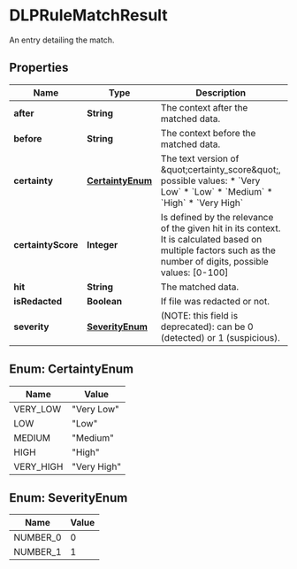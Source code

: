 

# DLPRuleMatchResult

An entry detailing the match.
## Properties

Name | Type | Description | Notes
------------ | ------------- | ------------- | -------------
**after** | **String** | The context after the matched data. |  [optional]
**before** | **String** | The context before the matched data. |  [optional]
**certainty** | [**CertaintyEnum**](#CertaintyEnum) | The text version of \&quot;certainty_score\&quot;, possible values:   * &#x60;Very Low&#x60;     * &#x60;Low&#x60;     * &#x60;Medium&#x60;     * &#x60;High&#x60;     * &#x60;Very High&#x60;  |  [optional]
**certaintyScore** | **Integer** | Is  defined by the relevance of the given hit in its context. It is calculated based on multiple factors such as the number of digits, possible values: [0-100]  |  [optional]
**hit** | **String** | The matched data. |  [optional]
**isRedacted** | **Boolean** | If file was redacted or not. |  [optional]
**severity** | [**SeverityEnum**](#SeverityEnum) | (NOTE: this field is deprecated): can be 0 (detected) or 1 (suspicious).  |  [optional]



## Enum: CertaintyEnum

Name | Value
---- | -----
VERY_LOW | &quot;Very Low&quot;
LOW | &quot;Low&quot;
MEDIUM | &quot;Medium&quot;
HIGH | &quot;High&quot;
VERY_HIGH | &quot;Very High&quot;



## Enum: SeverityEnum

Name | Value
---- | -----
NUMBER_0 | 0
NUMBER_1 | 1



